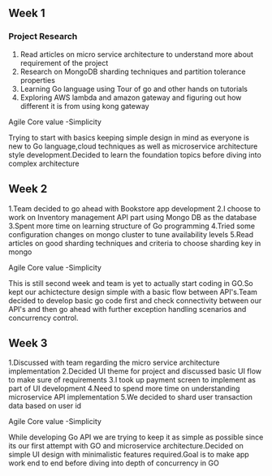 ## Week 1

### Project Research

1. Read articles on micro service architecture to understand more about requirement of the project
2. Research on MongoDB sharding techniques and partition tolerance properties
3. Learning Go language using Tour of go and other hands on tutorials
4. Exploring AWS lambda and amazon gateway and figuring out how different it is from using kong gateway 

Agile Core value -Simplicity

Trying to start with basics keeping simple design in mind as everyone is new to Go language,cloud techniques as well as microservice architecture style development.Decided to learn the foundation topics before diving into complex architecture

## Week 2

1.Team decided to go ahead with Bookstore app development
2.I choose to work on Inventory management API part using Mongo DB as the database
3.Spent more time on learning structure of Go programming
4.Tried some configuration changes on mongo cluster to tune availability levels
5.Read articles on good sharding techniques and criteria to choose sharding key in mongo

Agile Core value -Simplicity

This is still second week and team is yet to actually start coding in GO.So kept our achictecture design simple with a basic flow between API's.Team decided to develop basic go code first and check connectivity between our API's and then go ahead with further exception handling scenarios and concurrency control.

## Week 3

1.Discussed with team regarding the micro service architecture implementation
2.Decided UI theme for project and discussed basic UI flow to make sure of requirements
3.I took up payment screen to implement as part of UI development
4.Need to spend more time on understanding microservice API implementation
5.We decided to shard user transaction data based on user id

Agile Core value -Simplicity

While developing Go API we are trying to keep it as simple as possible since its our first attempt with GO and microservice architecture.Decided on simple UI design with minimalistic features required.Goal is to make app work end to end before diving into depth of concurrency in GO


